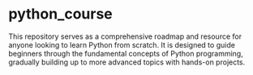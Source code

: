 # python_course
This repository serves as a comprehensive roadmap and resource for anyone looking to learn Python from scratch. It is designed to guide beginners through the fundamental concepts of Python programming, gradually building up to more advanced topics with hands-on projects.
